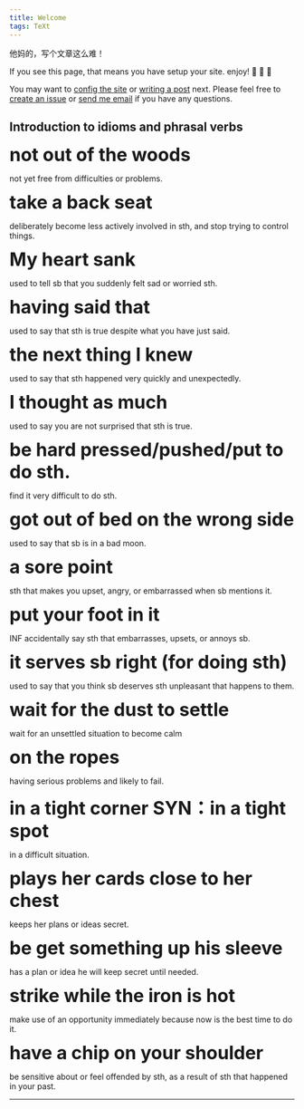 ```yaml
---
title: Welcome
tags: TeXt
---
```


他妈的，写个文章这么难！

If you see this page, that means you have setup your site. enjoy! :ghost: :ghost: :ghost:

You may want to [config the site](https://kitian616.github.io/jekyll-TeXt-theme/docs/en/configuration) or [writing a post](https://kitian616.github.io/jekyll-TeXt-theme/docs/en/writing-posts) next. Please feel free to [create an issue](https://github.com/kitian616/jekyll-TeXt-theme/issues) or [send me email](mailto:kitian616@outlook.com) if you have any questions.

## Introduction to idioms and phrasal verbs

**<font size=6> not out of the woods</font>**  

not yet free from difficulties or problems.

**<font size=6> take a back seat</font>** 

deliberately become less actively involved in sth, and stop trying to control things.

**<font size=6>My heart sank</font>** 

used to tell sb that you suddenly felt sad or worried sth.

**<font size=6>having said that</font>**  

used to say that sth is true despite what you have just said. 

**<font size=6>the next thing I knew</font>**  

used to say that sth happened very quickly and unexpectedly. 

**<font size=6>I thought as much</font>**  

used to say you are not surprised that sth is true.

**<font size=6>be hard pressed/pushed/put to do sth.</font>** 

find it very difficult to do sth.

**<font size=6>got out of bed on the wrong side</font>** 

used to say that sb is in a bad moon.

**<font size=6>a sore point</font>** 

sth that makes you upset, angry, or embarrassed when sb mentions it.

**<font size=6>put your foot in it</font>**  

INF accidentally say sth that embarrasses, upsets, or annoys sb. 

**<font size=6>it serves sb right (for doing sth)</font>**  

used to say that you think sb deserves sth unpleasant that happens to them.

**<font size=6>wait for the dust to settle</font>** 

wait for an unsettled situation to become calm

**<font size=6>on the ropes</font>** 

having serious problems and likely to fail.

**<font size=6>in a tight corner  SYN：in a tight spot**</font> 

in a difficult situation.

**<font size=6>plays her cards close to her chest</font>** 

keeps her plans or ideas secret. 

**<font size=6>be get something up his sleeve</font>** 

has a plan or idea he will keep secret until needed.

**<font size=6>strike while the iron is hot</font>**  

make use of an opportunity immediately because now is the best time to do it.

**<font size=6>have a chip on your shoulder</font>** 

be sensitive about or feel offended by sth, as a result of sth that happened in your past.





---



